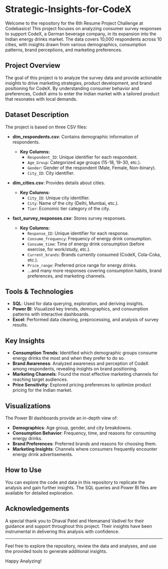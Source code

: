 # Strategic-Insights-for-CodeX

Welcome to the repository for the 6th Resume Project Challenge at Codebasics! This project focuses on analyzing consumer survey responses to support CodeX, a German beverage company, in its expansion into the Indian energy drinks market. The data covers 10,000 respondents across 10 cities, with insights drawn from various demographics, consumption patterns, brand perceptions, and marketing preferences.

## Project Overview

The goal of this project is to analyze the survey data and provide actionable insights to drive marketing strategies, product development, and brand positioning for CodeX. By understanding consumer behavior and preferences, CodeX aims to enter the Indian market with a tailored product that resonates with local demands.

## Dataset Description

The project is based on three CSV files:

- **dim_respondents.csv**: Contains demographic information of respondents.
  - **Key Columns:**
    - `Respondent_ID`: Unique identifier for each respondent.
    - `Age_Group`: Categorized age groups (15-18, 19-30, etc.).
    - `Gender`: Gender of the respondent (Male, Female, Non-binary).
    - `City_ID`: City identifier.

- **dim_cities.csv**: Provides details about cities.
  - **Key Columns:**
    - `City_ID`: Unique city identifier.
    - `City`: Name of the city (Delhi, Mumbai, etc.).
    - `Tier`: Economic tier category of the city.

- **fact_survey_responses.csv**: Stores survey responses.
  - **Key Columns:**
    - `Response_ID`: Unique identifier for each response.
    - `Consume_frequency`: Frequency of energy drink consumption.
    - `Consume_time`: Time of energy drink consumption (before exercise, for work/study, etc.).
    - `Current_brands`: Brands currently consumed (CodeX, Cola-Coka, etc.).
    - `Price_range`: Preferred price range for energy drinks.
    - ...and many more responses covering consumption habits, brand preferences, and marketing channels.

## Tools & Technologies

- **SQL**: Used for data querying, exploration, and deriving insights.
- **Power BI**: Visualized key trends, demographics, and consumption patterns with interactive dashboards.
- **Excel**: Performed data cleaning, preprocessing, and analysis of survey results.

## Key Insights

- **Consumption Trends**: Identified which demographic groups consume energy drinks the most and when they prefer to do so.
- **Brand Awareness**: Analyzed awareness and perception of CodeX among respondents, revealing insights on brand positioning.
- **Marketing Channels**: Found the most effective marketing channels for reaching target audiences.
- **Price Sensitivity**: Explored pricing preferences to optimize product pricing for the Indian market.

## Visualizations

The Power BI dashboards provide an in-depth view of:

- **Demographics**: Age group, gender, and city breakdowns.
- **Consumption Behavior**: Frequency, time, and reasons for consuming energy drinks.
- **Brand Preferences**: Preferred brands and reasons for choosing them.
- **Marketing Insights**: Channels where consumers frequently encounter energy drink advertisements.

## How to Use

You can explore the code and data in this repository to replicate the analysis and gain further insights. The SQL queries and Power BI files are available for detailed exploration.

## Acknowledgements

A special thank you to Dhaval Patel and Hemanand Vadivel for their guidance and support throughout this project. Their insights have been instrumental in delivering this analysis with confidence.

---

Feel free to explore the repository, review the data and analyses, and use the provided tools to generate additional insights.

Happy Analyzing!
